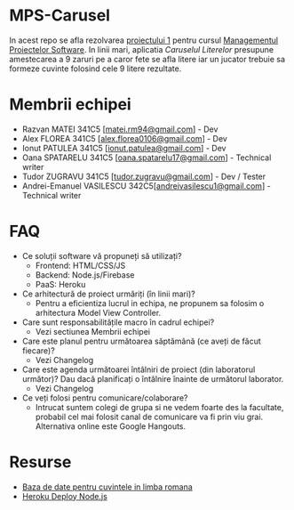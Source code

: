 # MPS-Carusel

In acest repo se afla rezolvarea [proiectului 1](http://elf.cs.pub.ro/mps/wiki/proiect/proiect-1) pentru cursul [Managementul Proiectelor Software](http://elf.cs.pub.ro/mps/wiki/). In linii mari, aplicatia *Caruselul Literelor* presupune amestecarea a 9 zaruri pe a caror fete se afla litere iar un jucator trebuie sa formeze cuvinte folosind cele 9 litere rezultate.

# Membrii echipei
  * Razvan MATEI 341C5 [matei.rm94@gmail.com] - Dev
  * Alex FLOREA 341C5 [alex.florea0106@gmail.com] - Dev
  * Ionut PATULEA 341C5 [ionut.patulea@gmail.com] - Dev
  * Oana SPATARELU 341C5 [oana.spatarelu17@gmail.com] - Technical writer
  * Tudor ZUGRAVU 341C5 [tudor.zugravu@gmail.com] - Dev / Tester
  * Andrei-Emanuel VASILESCU 342C5[andreivasilescu1@gmail.com] - Technical writer

# FAQ
  * Ce soluții software vă propuneți să utilizați?
    * Frontend: HTML/CSS/JS
    * Backend: Node.js/Firebase
    * PaaS: Heroku
  * Ce arhitectură de proiect urmăriți (în linii mari)?
    * Pentru a eficientiza lucrul in echipa, ne propunem sa folosim o arhitectura Model View Controller.
  * Care sunt responsabilitățile macro în cadrul echipei?
    * Vezi sectiunea Membrii echipei
  * Care este planul pentru următoarea săptămână (ce aveți de făcut fiecare)?
    * Vezi Changelog
  * Care este agenda următoarei întâlniri de proiect (din laboratorul următor)? Dau dacă planificați o întâlnire înainte de următorul laborator.
    * Vezi Changelog
  * Ce veți folosi pentru comunicare/colaborare?
    * Intrucat suntem colegi de grupa si ne vedem foarte des la facultate, probabil cel mai folosit canal de comunicare va fi prin viu grai. Alternativa online este Google Hangouts.

# Resurse
  * [Baza de date pentru cuvintele in limba romana](https://dexonline.ro/scrabble)
  * [Heroku Deploy Node.js](https://devcenter.heroku.com/articles/deploying-nodejs)